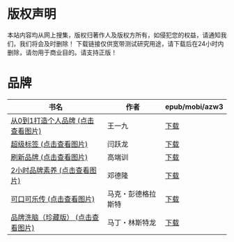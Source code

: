 # 版权声明

本站内容均从网上搜集，版权归著作人及版权方所有，如侵犯您的权益，请通知我们，我们将会及时删除！ 下载链接仅供宽带测试研究用途，请下载后在24小时内删除，请勿用于商业目的。请支持正版！

# 品牌

| 书名 | 作者 | epub/mobi/azw3 |
| --- | --- | --- |
| [从0到1打造个人品牌 (点击查看图片)](https://www.dushupai.com/attachment/2024/06/11/7d821eff799b63f8.jpg) | 王一九 | [下载](https://url89.ctfile.com/f/31084289-1375511005-0e066d?p=8866) |
| [超级标签 (点击查看图片)](https://www.dushupai.com/attachment/2024/06/10/66adefb945b7c8f5.jpg) | 闫跃龙 | [下载](https://url89.ctfile.com/f/31084289-1356997891-01926e?p=8866) |
| [刷新品牌 (点击查看图片)](https://www.dushupai.com/attachment/2024/06/09/d22eb05ccaeacf6a.jpg) | 高端训 | [下载](https://url89.ctfile.com/f/31084289-1356991498-c08cb2?p=8866) |
| [2小时品牌素养 (点击查看图片)](https://www.dushupai.com/attachment/2024/06/03/af041b1dd4172d02.jpg) | 邓德隆 | [下载](https://url89.ctfile.com/f/31084289-1357017082-c4d7d4?p=8866) |
| [可口可乐传 (点击查看图片)](https://www.dushupai.com/attachment/2024/06/02/1a698446dbf6a28f.jpg) | 马克・彭德格拉斯特 | [下载](https://url89.ctfile.com/f/31084289-1357011883-528c11?p=8866) |
| [品牌洗脑（珍藏版） (点击查看图片)](https://www.dushupai.com/attachment/2024/06/02/1d314bca943eea0b.jpg) | 马丁・林斯特龙 | [下载](https://url89.ctfile.com/f/31084289-1357011694-d9e538?p=8866) |

